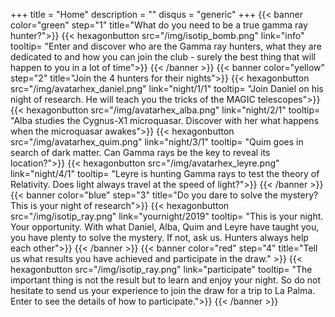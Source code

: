 +++
title = "Home"
description = ""
disqus = "generic"
+++
{{< banner color="green" step="1" title="What do you need to be a true gamma ray hunter?">}}
  {{< hexagonbutton src="/img/isotip_bomb.png" link="info" tooltip= "Enter and discover who are the Gamma ray hunters, what they are dedicated to and how you can join the club - surely the best thing that will happen to you in a lot of time">}}
{{< /banner >}}
{{< banner color="yellow" step="2" title="Join the 4 hunters for their nights">}}
  {{< hexagonbutton src="/img/avatarhex_daniel.png" link="night/1/1" tooltip= "Join Daniel on his night of research. He will teach you the tricks of the MAGIC telescopes">}}
  {{< hexagonbutton src="/img/avatarhex_alba.png" link="night/2/1" tooltip= "Alba studies the Cygnus-X1 microquasar. Discover with her what happens when the microquasar awakes">}}
  {{< hexagonbutton src="/img/avatarhex_quim.png" link="night/3/1" tooltip= "Quim goes in search of dark matter. Can Gamma rays be the key to reveal its location?">}}
  {{< hexagonbutton src="/img/avatarhex_leyre.png" link="night/4/1" tooltip= "Leyre is hunting Gamma rays to test the theory of Relativity. Does light always travel at the speed of light?">}}
{{< /banner >}}
{{< banner color="blue" step="3" title="Do you dare to solve the mystery? This is your night of research">}}
  {{< hexagonbutton src="/img/isotip_ray.png" link="yournight/2019" tooltip= "This is your night. Your opportunity. With what Daniel, Alba, Quim and Leyre have taught you, you have plenty to solve the mystery. If not, ask us. Hunters always help each other">}}
{{< /banner >}}
{{< banner color="red" step="4" title="Tell us what results you have achieved and participate in the draw." >}}
  {{< hexagonbutton src="/img/isotip_ray.png" link="participate" tooltip= "The important thing is not the result but to learn and enjoy your night. So do not hesitate to send us your experience to join the draw for a trip to La Palma. Enter to see the details of how to participate.">}}
{{< /banner >}}
